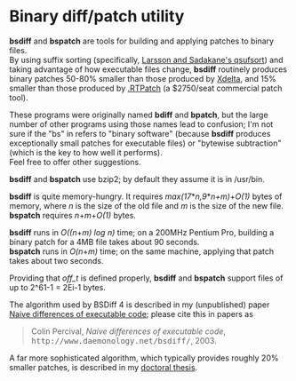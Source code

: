 # Binary diff/patch utility
**bsdiff** and **bspatch** are tools for building and applying patches to binary files.</br>
By using suffix sorting (specifically, [Larsson and Sadakane's qsufsort](http://www.cs.lth.se/Research/Algorithms/Papers/jesper5.ps)) and taking advantage of how executable files change, **bsdiff** routinely produces binary patches 50-80% smaller than those produced by [Xdelta](http://sourceforge.net/projects/xdelta/), and 15% smaller than those produced by [.RTPatch](http://www.pocketsoft.com/products.html) (a $2750/seat commercial patch tool).

These programs were originally named **bdiff** and **bpatch**, but the large number of other programs using those names lead to confusion; I'm not sure if the "bs" in refers to "binary software" (because **bsdiff** produces exceptionally small patches for executable files) or "bytewise subtraction" (which is the key to how well it performs).</br>
Feel free to offer other suggestions.

**bsdiff** and **bspatch** use bzip2; by default they assume it is in /usr/bin.

**bsdiff** is quite memory-hungry. It requires <i>max(17</i>\*<i>n,9</i>\*<i>n+m)</i>+<i>O(1)</i> bytes of memory, where <i>n</i> is the size of the old file and <i>m</i> is the size of the new file.</br>
**bspatch** requires <i>n</i>+<i>m</i>+<i>O(1)</i> bytes.

**bsdiff** runs in <i>O((n</i>+<i>m) log n)</i> time; on a 200MHz Pentium Pro, building a binary patch for a 4MB file takes about 90 seconds.</br>
**bspatch** runs in <i>O(n</i>+<i>m)</i> time; on the same machine, applying that patch takes about two seconds.

Providing that <i>off_t</i> is defined properly, **bsdiff** and **bspatch** support files of up to 2^61-1 = 2Ei-1 bytes.

The algorithm used by BSDiff 4 is described in my (unpublished) paper [Naive differences of executable code](http://www.daemonology.net/papers/bsdiff.pdf); please cite this in papers as

<blockquote>Colin Percival, <i>Naive differences of executable code</i>, <tt>http://www.daemonology.net/bsdiff/</tt>, 2003.</blockquote>

A far more sophisticated algorithm, which typically provides roughly 20% smaller patches, is described in my [doctoral thesis](http://www.daemonology.net/papers/thesis.pdf).
